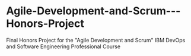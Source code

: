 # Agile-Development-and-Scrum---Honors-Project
Final Honors Project for the "Agile Development and Scrum" IBM DevOps and Software Engineering Professional Course

